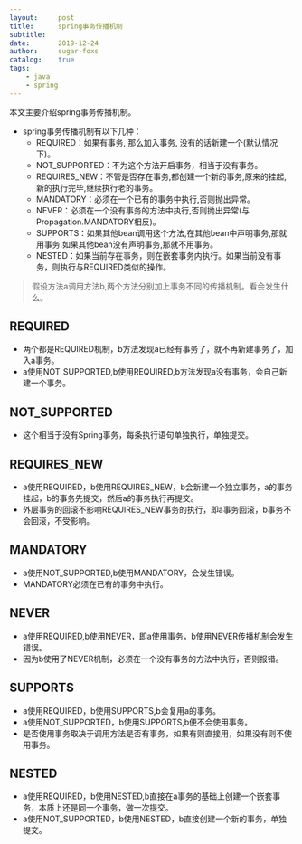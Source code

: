 ```yaml
---
layout:     post
title:      spring事务传播机制
subtitle:   
date:       2019-12-24
author:     sugar-foxs
catalog: 	true
tags:
    - java
    - spring
---
```


本文主要介绍spring事务传播机制。

<!-- more -->

- spring事务传播机制有以下几种：
    - REQUIRED：如果有事务, 那么加入事务, 没有的话新建一个(默认情况下)。
    - NOT_SUPPORTED：不为这个方法开启事务，相当于没有事务。
    - REQUIRES_NEW：不管是否存在事务,都创建一个新的事务,原来的挂起,新的执行完毕,继续执行老的事务。
    - MANDATORY：必须在一个已有的事务中执行,否则抛出异常。
    - NEVER：必须在一个没有事务的方法中执行,否则抛出异常(与Propagation.MANDATORY相反)。
    - SUPPORTS：如果其他bean调用这个方法,在其他bean中声明事务,那就用事务.如果其他bean没有声明事务,那就不用事务。
    - NESTED：如果当前存在事务，则在嵌套事务内执行。如果当前没有事务，则执行与REQUIRED类似的操作。

> 假设方法a调用方法b,两个方法分别加上事务不同的传播机制。看会发生什么。

## REQUIRED
- 两个都是REQUIRED机制，b方法发现a已经有事务了，就不再新建事务了，加入a事务。
- a使用NOT_SUPPORTED,b使用REQUIRED,b方法发现a没有事务，会自己新建一个事务。

## NOT_SUPPORTED
- 这个相当于没有Spring事务，每条执行语句单独执行，单独提交。

## REQUIRES_NEW
- a使用REQUIRED，b使用REQUIRES_NEW，b会新建一个独立事务，a的事务挂起，b的事务先提交，然后a的事务执行再提交。
- 外层事务的回滚不影响REQUIRES_NEW事务的执行，即a事务回滚，b事务不会回滚，不受影响。

## MANDATORY
- a使用NOT_SUPPORTED,b使用MANDATORY，会发生错误。
- MANDATORY必须在已有的事务中执行。

## NEVER
- a使用REQUIRED,b使用NEVER，即a使用事务，b使用NEVER传播机制会发生错误。
- 因为b使用了NEVER机制，必须在一个没有事务的方法中执行，否则报错。

## SUPPORTS
- a使用REQUIRED，b使用SUPPORTS,b会复用a的事务。
- a使用NOT_SUPPORTED，b使用SUPPORTS,b便不会使用事务。
- 是否使用事务取决于调用方法是否有事务，如果有则直接用，如果没有则不使用事务。

## NESTED
- a使用REQUIRED，b使用NESTED,b直接在a事务的基础上创建一个嵌套事务，本质上还是同一个事务，做一次提交。
- a使用NOT_SUPPORTED，b使用NESTED，b直接创建一个新的事务，单独提交。